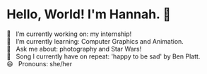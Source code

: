 # Hello, World! I'm Hannah. 👋
 
🔭 &nbsp;&nbsp;I’m currently working on: my internship!  
🌱 &nbsp;&nbsp;I’m currently learning: Computer Graphics and Animation.  
🌠 &nbsp;&nbsp;Ask me about: photography and Star Wars!  
🎸 &nbsp;&nbsp;Song I currently have on repeat: 'happy to be sad' by Ben Platt.    
😄 &nbsp;&nbsp;Pronouns: she/her   


